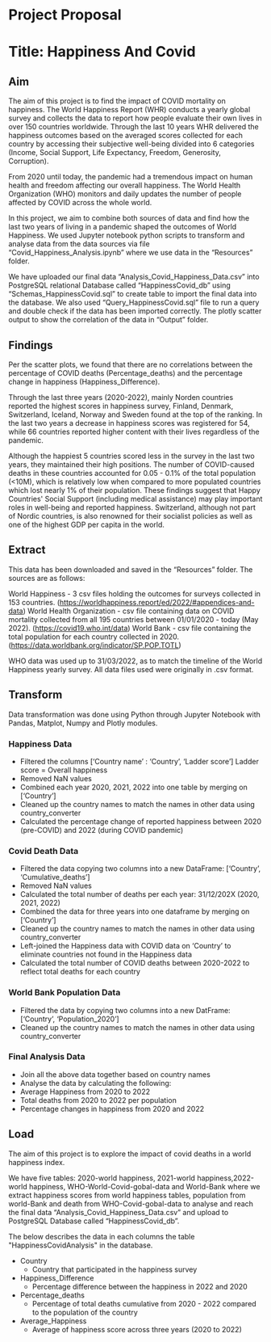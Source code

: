 # Project Proposal

# Title: Happiness And Covid

## Aim
The aim of this project is to find the impact of COVID mortality on happiness. The World Happiness Report (WHR) conducts a yearly global survey and collects the data to report how people evaluate their own lives in over 150 countries worldwide. Through the last 10 years WHR delivered the happiness outcomes based on the averaged scores collected for each country by accessing their subjective well-being divided into 6 categories (Income, Social Support, Life Expectancy, Freedom, Generosity, Corruption).

From 2020 until today, the pandemic had a tremendous impact on human health and freedom affecting our overall happiness. The World Health Organization (WHO) monitors and daily updates the number of people affected by COVID across the whole world.

In this project, we aim to combine both sources of data and find how the last two years of living in a pandemic shaped the outcomes of World Happiness. We used Jupyter notebook python scripts to transform and analyse data from the data sources via file “Covid_Happiness_Analysis.ipynb” where we use data in the “Resources” folder.  

We have uploaded our final data “Analysis_Covid_Happiness_Data.csv” into PostgreSQL relational Database called “HappinessCovid_db” using “Schemas_HappinessCovid.sql” to create table to import the final data into the database. We also used “Query_HappinessCovid.sql” file to run a query and double check if the data has been imported correctly. The plotly scatter output to show the correlation of the data in “Output” folder. 

## Findings
Per the scatter plots, we found that there are no correlations between the percentage of COVID deaths (Percentage_deaths) and the percentage change in happiness (Happiness_Difference). 

Through the last three years (2020-2022), mainly Norden countries reported the highest scores in happiness survey, Finland, Denmark, Switzerland, Iceland, Norway and Sweden found at the top of the ranking. In the last two years a decrease in happiness scores was registered for 54, while 66 countries reported higher content with their lives regardless of the pandemic. 

Although the happiest 5 countries scored less in the survey in the last two years, they maintained their high positions. The number of COVID-caused deaths in these countries accounted for 0.05 - 0.1% of the total population (<10M), which is relatively low when compared to more populated countries which lost nearly 1% of their population. These findings suggest that Happy Countries' Social Support (including medical assistance) may play important roles in well-being and reported happiness. Switzerland, although not part of Nordic countries, is also renowned for their socialist policies as well as one of the highest GDP per capita in the world.

## Extract
This data has been downloaded and saved in the “Resources” folder. The sources are as follows: 

World Happiness - 3 csv files holding the outcomes for surveys collected in 153 countries. (https://worldhappiness.report/ed/2022/#appendices-and-data)
World Health Organization - csv file containing data on COVID mortality collected from all 195 countries between 01/01/2020 - today (May 2022). (https://covid19.who.int/data)
World Bank - csv file containing the total population for each country collected in 2020. (https://data.worldbank.org/indicator/SP.POP.TOTL) 

WHO data was used up to 31/03/2022, as to match the timeline of the World Happiness yearly survey. All data files used were originally in .csv format.

## Transform
Data transformation was done using Python through Jupyter Notebook with Pandas, Matplot, Numpy and Plotly modules.

### Happiness Data
   - Filtered the columns [‘Country name’ : ‘Country’,  ‘Ladder score’] Ladder score = Overall happiness
   - Removed NaN values
   - Combined each year 2020, 2021, 2022 into one table by merging on [‘Country’]
   - Cleaned up the country names to match the names in other data using country_converter
   - Calculated the percentage change of reported happiness between 2020 (pre-COVID) and 2022 (during COVID pandemic)

### Covid Death Data
   - Filtered the data copying two columns into a new DataFrame: [‘Country’, ‘Cumulative_deaths’]
   - Removed NaN values
   - Calculated the total number of deaths per each year: 31/12/202X (2020, 2021, 2022)
   - Combined the data for three years into one dataframe by merging on [‘Country’]
   - Cleaned up the country names to match the names in other data using country_converter
   - Left-joined the Happiness data with COVID data on ‘Country’ to eliminate countries not found in the Happiness data
   - Calculated the total number of COVID deaths between 2020-2022 to reflect total deaths for each country

### World Bank Population Data
   - Filtered the data by copying two columns into a new DatFrame: [‘Country’, ‘Population_2020’]
   - Cleaned up the country names to match the names in other data using country_converter

### Final Analysis Data
   - Join all the above data together based on country names
   - Analyse the data by calculating the following:
   - Average Happiness from 2020 to 2022
   - Total deaths from 2020 to 2022 per population 
   - Percentage changes in happiness from 2020 and 2022

## Load

The aim of this project is to explore the impact of covid deaths in a world happiness index.

We have five tables: 2020-world happiness, 2021-world happiness,2022-world happiness, WHO-World-Covid-gobal-data and World-Bank where we extract happiness scores from world happiness tables, population from world-Bank and death from WHO-Covid-gobal-data to analyse and reach the final data “Analysis_Covid_Happiness_Data.csv” and upload to PostgreSQL Database called “HappinessCovid_db”.

The below describes the data in each columns the table "HappinessCovidAnalysis" in the database. 
   - Country
      - Country that participated in the happiness survey
   - Happiness_Difference
      - Percentage difference between the happiness in 2022 and 2020
   - Percentage_deaths
      - Percentage of total deaths cumulative from 2020 - 2022 compared to the population of the country
   - Average_Happiness
      - Average of happiness score across three years (2020 to 2022)




